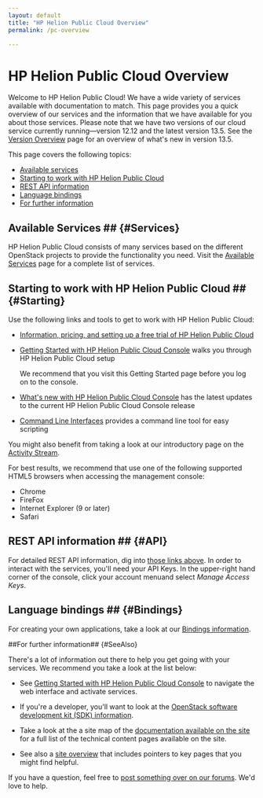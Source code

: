 ```yaml
---
layout: default
title: "HP Helion Public Cloud Overview"
permalink: /pc-overview

---
```

<!-- <iframe src="https://player.vimeo.com/video/38064508?title=0&amp;byline=0&amp;portrait=0" width="580" height="420" frameborder="0"> </iframe> -->

# HP Helion Public Cloud Overview

Welcome to HP Helion Public Cloud!  We have a wide variety of services available with documentation to match.  This page provides you a quick overview of our services and the information that we have available for you about those services. Please note that we have two versions of our cloud service currently running&mdash;version 12.12 and the latest version 13.5. See the [Version Overview](/version-overview/) page for an overview of what's new in version 13.5. 

This page covers the following topics:

* [Available services](#Services)
* [Starting to work with HP Helion Public Cloud](#Starting)
* [REST API information](#API)
* [Language bindings](#Bindings)
* [For further information](#SeeAlso)

## Available Services ## {#Services}

HP Helion Public Cloud consists of many services based on the different OpenStack projects to provide the functionality you need. Visit the [Available Services](/services/) page for a complete list of services.

## Starting to work with HP Helion Public Cloud ## {#Starting}

Use the following links and tools to get to work with HP Helion Public Cloud:

* [Information, pricing, and setting up a free trial of HP Helion Public Cloud](http://www.hpcloud.com/?jumpid=em_R11646_us/en/b_to_b/hpcs/email_newsl/hpcs_home2/20130905&elq=c335ccb3cf434b9b969905b419a13b18&elqCampaignId=)
* [Getting Started with HP Helion Public Cloud Console](/hpcloudconsole) walks you through HP Helion Public Cloud setup

  We recommend that you visit this Getting Started page before you log on to the console.
* [What's new with HP Helion Public Cloud Console](/whats_new_with_HP_Cloud_Console/) has the latest updates to the current HP Helion Public Cloud Console release
* [Command Line Interfaces](/cli/) provides a command line tool for easy scripting

 
You might also benefit from taking a look at our introductory page on the [Activity Stream](/activity-stream).

For best results, we recommend that use one of the following supported HTML5 browsers when accessing the management console:

* Chrome
* FireFox 
* Internet Explorer (9 or later)
* Safari 


## REST API information ## {#API}

For detailed REST API information, dig into [those links above](#Services).  In order to interact with the services, you'll need your API Keys. In the upper-right hand corner of the console, click your account menuand select *Manage Access Keys*.


## Language bindings ## {#Bindings}

For creating your own applications, take a look at our [Bindings information](/bindings).


##For further information## {#SeeAlso}

There's a lot of information out there to help you get going with your services.  We recommend you take a look at the list below:

<!--add a link to the release notes at GA-->


* See [Getting Started with HP Helion Public Cloud Console](/hpcloudconsole) to navigate the web interface and activate services.

* If you're a developer, you'll want to look at the [OpenStack software development kit (SDK) information](https://wiki.openstack.org/wiki/SDKs).

* Take a look at the a site map of the [documentation available on the site](/sitemap) for a full list of the technical content pages available on the site.

* See also a [site overview](/site-overview) that includes pointers to key pages that you might find helpful.

If you have a question, feel free to [post something over on our forums](https://connect.hpcloud.com). We'd love to help.

